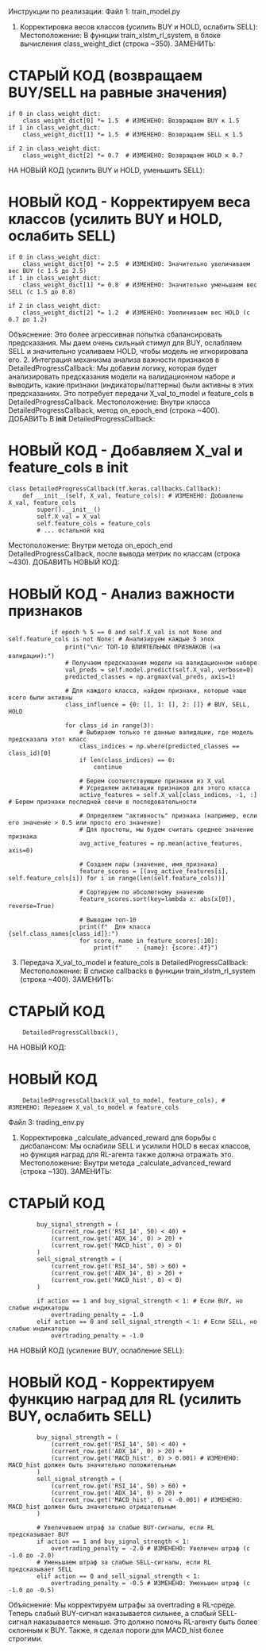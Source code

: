 
Инструкции по реализации:
Файл 1: train_model.py
1. Корректировка весов классов (усилить BUY и HOLD, ослабить SELL):
Местоположение: В функции train_xlstm_rl_system, в блоке вычисления class_weight_dict (строка ~350).
ЗАМЕНИТЬ:
# СТАРЫЙ КОД (возвращаем BUY/SELL на равные значения)
    if 0 in class_weight_dict:
        class_weight_dict[0] *= 1.5  # ИЗМЕНЕНО: Возвращаем BUY к 1.5
    if 1 in class_weight_dict:
        class_weight_dict[1] *= 1.5  # ИЗМЕНЕНО: Возвращаем SELL к 1.5
    
    if 2 in class_weight_dict:
        class_weight_dict[2] *= 0.7  # ИЗМЕНЕНО: Возвращаем HOLD к 0.7

НА НОВЫЙ КОД (усилить BUY и HOLD, уменьшить SELL):
# НОВЫЙ КОД - Корректируем веса классов (усилить BUY и HOLD, ослабить SELL)
    if 0 in class_weight_dict:
        class_weight_dict[0] *= 2.5  # ИЗМЕНЕНО: Значительно увеличиваем вес BUY (с 1.5 до 2.5)
    if 1 in class_weight_dict:
        class_weight_dict[1] *= 0.8  # ИЗМЕНЕНО: Значительно уменьшаем вес SELL (с 1.5 до 0.8)
    
    if 2 in class_weight_dict:
        class_weight_dict[2] *= 1.2  # ИЗМЕНЕНО: Увеличиваем вес HOLD (с 0.7 до 1.2)

Объяснение: Это более агрессивная попытка сбалансировать предсказания. Мы даем очень сильный стимул для BUY, ослабляем SELL и значительно усиливаем HOLD, чтобы модель не игнорировала его.
2. Интеграция механизма анализа важности признаков в DetailedProgressCallback:
Мы добавим логику, которая будет анализировать предсказания модели на валидационном наборе и выводить, какие признаки (индикаторы/паттерны) были активны в этих предсказаниях. Это потребует передачи X_val_to_model и feature_cols в DetailedProgressCallback.
Местоположение: Внутри класса DetailedProgressCallback, метод on_epoch_end (строка ~400).
ДОБАВИТЬ В __init__ DetailedProgressCallback:
# НОВЫЙ КОД - Добавляем X_val и feature_cols в __init__
    class DetailedProgressCallback(tf.keras.callbacks.Callback):
        def __init__(self, X_val, feature_cols): # ИЗМЕНЕНО: Добавлены X_val, feature_cols
            super().__init__()
            self.X_val = X_val
            self.feature_cols = feature_cols
            # ... остальной код

Местоположение: Внутри метода on_epoch_end DetailedProgressCallback, после вывода метрик по классам (строка ~430).
ДОБАВИТЬ НОВЫЙ КОД:
# НОВЫЙ КОД - Анализ важности признаков
                if epoch % 5 == 0 and self.X_val is not None and self.feature_cols is not None: # Анализируем каждые 5 эпох
                    print("\n📈 ТОП-10 ВЛИЯТЕЛЬНЫХ ПРИЗНАКОВ (на валидации):")
                    # Получаем предсказания модели на валидационном наборе
                    val_preds = self.model.predict(self.X_val, verbose=0)
                    predicted_classes = np.argmax(val_preds, axis=1)

                    # Для каждого класса, найдем признаки, которые чаще всего были активны
                    class_influence = {0: [], 1: [], 2: []} # BUY, SELL, HOLD

                    for class_id in range(3):
                        # Выбираем только те данные валидации, где модель предсказала этот класс
                        class_indices = np.where(predicted_classes == class_id)[0]
                        if len(class_indices) == 0:
                            continue

                        # Берем соответствующие признаки из X_val
                        # Усредняем активации признаков для этого класса
                        active_features = self.X_val[class_indices, -1, :] # Берем признаки последней свечи в последовательности
                        
                        # Определяем "активность" признака (например, если его значение > 0.5 или просто его значение)
                        # Для простоты, мы будем считать среднее значение признака
                        avg_active_features = np.mean(active_features, axis=0)

                        # Создаем пары (значение, имя_признака)
                        feature_scores = [(avg_active_features[i], self.feature_cols[i]) for i in range(len(self.feature_cols))]
                        
                        # Сортируем по абсолютному значению
                        feature_scores.sort(key=lambda x: abs(x[0]), reverse=True)
                        
                        # Выводим топ-10
                        print(f"  Для класса {self.class_names[class_id]}:")
                        for score, name in feature_scores[:10]:
                            print(f"    - {name}: {score:.4f}")

3. Передача X_val_to_model и feature_cols в DetailedProgressCallback:
Местоположение: В списке callbacks в функции train_xlstm_rl_system (строка ~400).
ЗАМЕНИТЬ:
# СТАРЫЙ КОД
        DetailedProgressCallback(),

НА НОВЫЙ КОД:
# НОВЫЙ КОД
        DetailedProgressCallback(X_val_to_model, feature_cols), # ИЗМЕНЕНО: Передаем X_val_to_model и feature_cols

Файл 3: trading_env.py
1. Корректировка _calculate_advanced_reward для борьбы с дисбалансом:
Мы ослабили SELL и усилили HOLD в весах классов, но функция наград для RL-агента также должна отражать это.
Местоположение: Внутри метода _calculate_advanced_reward (строка ~130).
ЗАМЕНИТЬ:
# СТАРЫЙ КОД
            buy_signal_strength = (
                (current_row.get('RSI_14', 50) < 40) +
                (current_row.get('ADX_14', 0) > 20) +
                (current_row.get('MACD_hist', 0) > 0)
            )
            sell_signal_strength = (
                (current_row.get('RSI_14', 50) > 60) +
                (current_row.get('ADX_14', 0) > 20) +
                (current_row.get('MACD_hist', 0) < 0)
            )

            if action == 1 and buy_signal_strength < 1: # Если BUY, но слабые индикаторы
                overtrading_penalty = -1.0
            elif action == 0 and sell_signal_strength < 1: # Если SELL, но слабые индикаторы
                overtrading_penalty = -1.0

НА НОВЫЙ КОД (усиление BUY, ослабление SELL):
# НОВЫЙ КОД - Корректируем функцию наград для RL (усилить BUY, ослабить SELL)
            buy_signal_strength = (
                (current_row.get('RSI_14', 50) < 40) +
                (current_row.get('ADX_14', 0) > 20) +
                (current_row.get('MACD_hist', 0) > 0.001) # ИЗМЕНЕНО: MACD_hist должен быть значительно положительным
            )
            sell_signal_strength = (
                (current_row.get('RSI_14', 50) > 60) +
                (current_row.get('ADX_14', 0) > 20) +
                (current_row.get('MACD_hist', 0) < -0.001) # ИЗМЕНЕНО: MACD_hist должен быть значительно отрицательным
            )

            # Увеличиваем штраф за слабые BUY-сигналы, если RL предсказывает BUY
            if action == 1 and buy_signal_strength < 1:
                overtrading_penalty = -2.0 # ИЗМЕНЕНО: Увеличен штраф (с -1.0 до -2.0)
            # Уменьшаем штраф за слабые SELL-сигналы, если RL предсказывает SELL
            elif action == 0 and sell_signal_strength < 1:
                overtrading_penalty = -0.5 # ИЗМЕНЕНО: Уменьшен штраф (с -1.0 до -0.5)

Объяснение: Мы корректируем штрафы за overtrading в RL-среде. Теперь слабый BUY-сигнал наказывается сильнее, а слабый SELL-сигнал наказывается меньше. Это должно помочь RL-агенту быть более склонным к BUY. Также, я сделал пороги для MACD_hist более строгими.
